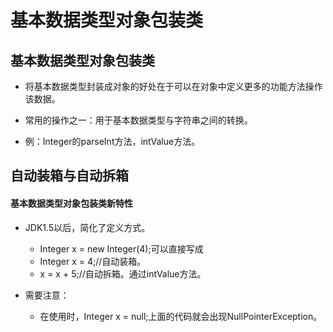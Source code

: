 # 基本数据类型对象包装类


## 基本数据类型对象包装类

* 将基本数据类型封装成对象的好处在于可以在对象中定义更多的功能方法操作该数据。

* 常用的操作之一：用于基本数据类型与字符串之间的转换。

* 例：Integer的parseInt方法，intValue方法。

## 自动装箱与自动拆箱
#### 基本数据类型对象包装类新特性

* JDK1.5以后，简化了定义方式。
	* Integer x = new Integer(4);可以直接写成
	* Integer x = 4;//自动装箱。
	* x = x + 5;//自动拆箱。通过intValue方法。

* 需要注意：
	* 在使用时，Integer x = null;上面的代码就会出现NullPointerException。








